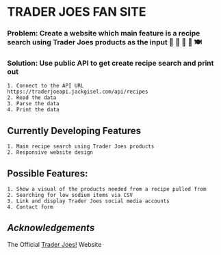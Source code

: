 
# **TRADER JOES FAN SITE**

### Problem: Create a website which main feature is a recipe search using Trader Joes products as the input :shopping_cart: :avocado: :green_salad: :stew: :plate_with_cutlery:
### Solution: Use public API to get create recipe search and print out

    1. Connect to the API URL https://traderjoeapi.jackgisel.com/api/recipes
    2. Read the data
    3. Parse the data
    4. Print the data

## Currently Developing Features 
    1. Main recipe search using Trader Joes products
    2. Responsive website design

## Possible Features: 
    1. Show a visual of the products needed from a recipe pulled from 
    2. Searching for low sodium items via CSV
    3. Link and display Trader Joes social media accounts
    4. Contact form  

## *Acknowledgements*
The Official [Trader Joes!](https://www.traderjoes.com/) Website    